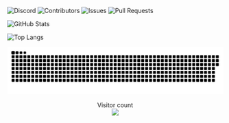 ![Discord](https://img.shields.io/discord/103110554649894912.svg?style=flat-square)
![Contributors](https://https://img.shields.io/github/contributors/Acronix98/Acronix98)
![Issues](https://img.shields.io/github/issues/Acronix98/Acronix98)
![Pull Requests](https://img.shields.io/github/issues-pr/Acronix98/Acronix98)

![GitHub Stats](https://github-readme-stats.vercel.app/api?username=Acronix98&custom_title=Acronix98&show_icons=true&card_width=805&title_color=ff1100&text_color=0018ef&border_color=ff6900&icon_color=ff6900&bg_color=000000)
    
![Top Langs](https://github-readme-stats.vercel.app/api/top-langs/?username=Acronix98&langs_count=10&layout=compact&card_width=755&title_color=ff1100&text_color=0018ef&border_color=ff6900&bg_color=000000)

<p align="center"> 
<a href=#><img src="Favorites/contributions.svg"></a>
</p>

<p align="center"> 
  Visitor count<br>
  <img src="https://profile-counter.glitch.me/Acronix98/count.svg" />
</p>
